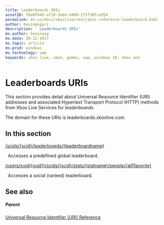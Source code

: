 ```yaml
---
title: Leaderboards URIs
assetID: f0a0fb49-ef10-3e6e-e989-2f3f30fca954
permalink: en-us/docs/xboxlive/rest/atoc-reference-leaderboard.html
author: KevinAsgari
description: ' Leaderboards URIs'
ms.author: kevinasg
ms.date: 20-12-2017
ms.topic: article
ms.prod: windows
ms.technology: uwp
keywords: xbox live, xbox, games, uwp, windows 10, xbox one
---
```



# Leaderboards URIs

This section provides detail about Universal Resource Identifier (URI) addresses and associated Hypertext Transport Protocol (HTTP) methods from Xbox Live Services for *leaderboards*.

The domain for these URIs is leaderboards.xboxlive.com.

<a id="ID4EDB"></a>


## In this section

[/scids/{scid}/leaderboards/{leaderboardname}](uri-scidsscidleaderboardsleaderboardname.md)

&nbsp;&nbsp;Accesses a predefined global leaderboard.

[/users/xuid({xuid})/scids/{scid}/stats/{statname)/people/{all\|favorite}](uri-usersxuidscidstatnamepeople.md)

&nbsp;&nbsp;Accesses a social (ranked) leaderboard.
 
<a id="ID4EMB"></a>


## See also

<a id="ID4EOB"></a>


##### Parent

[Universal Resource Identifier (URI) Reference](../atoc-xboxlivews-reference-uris.md)
